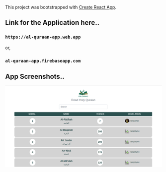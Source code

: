 This project was bootstrapped with [Create React App](https://github.com/facebook/create-react-app).

## Link for the Application here..
### `https://al-quraan-app.web.app`
or,
### `al-quraan-app.firebaseapp.com`

## App Screenshots..
  ![](./Demo.png)
